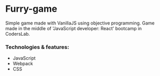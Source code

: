 # Furry-game

Simple game made with VanillaJS using objective programming. Game made in the middle of 'JavaScript developer: React' bootcamp in CodersLab.

### Technologies & features:
* JavaScript
* Webpack
* CSS
